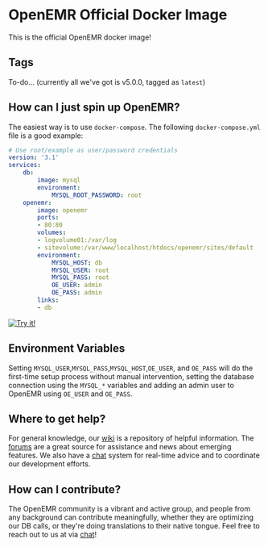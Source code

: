 # OpenEMR Official Docker Image

This is the official OpenEMR docker image!

## Tags

To-do... (currently all we've got is v5.0.0, tagged as `latest`)

## How can I just spin up OpenEMR?

The easiest way is to use `docker-compose`. The following `docker-compose.yml` file is a good example:
```yaml
# Use root/example as user/password credentials
version: '3.1'
services:
    db:
        image: mysql
        environment:
            MYSQL_ROOT_PASSWORD: root
    openemr:
        image: openemr
        ports:
        - 80:80
        volumes:
        - logvolume01:/var/log
        - sitevolume:/var/www/localhost/htdocs/openemr/sites/default
        environment:
            MYSQL_HOST: db
            MYSQL_USER: root
            MYSQL_PASS: root
            OE_USER: admin
            OE_PASS: admin
        links:
        - db
```
[![Try it!](https://github.com/play-with-docker/stacks/raw/cff22438cb4195ace27f9b15784bbb497047afa7/assets/images/button.png)](http://play-with-docker.com/?stack=https://raw.githubusercontent.com/openemr/openemr-devops/master/docker/openemr/docker-compose-example.yml)

## Environment Variables

Setting `MYSQL_USER`,`MYSQL_PASS`,`MYSQL_HOST`,`OE_USER`, and `OE_PASS` will do the first-time setup process without manual intervention, setting the database connection using the `MYSQL_*` variables and adding an admin user to OpenEMR using `OE_USER` and `OE_PASS`. 

## Where to get help?

For general knowledge, our [wiki](http://www.open-emr.org/wiki) is a repository of helpful information. The [forums](https://community.open-emr.org/) are a great source for assistance and news about emerging features. We also have a [chat](https://chat.open-emr.org/) system for real-time advice and to coordinate our development efforts.

## How can I contribute?

The OpenEMR community is a vibrant and active group, and people from any background can contribute meaningfully, whether they are optimizing our DB calls, or they're doing translations to their native tongue. Feel free to reach out to us at via [chat](https://chat.open-emr.org/)!